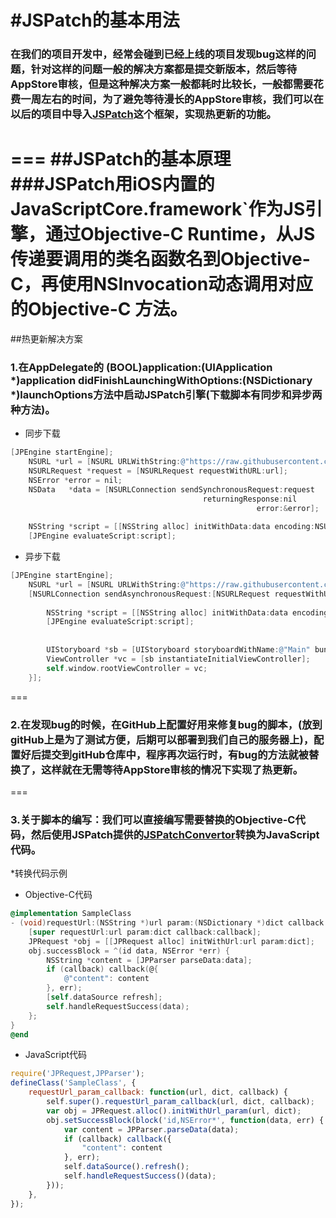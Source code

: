 #JSPatch的基本用法
===
### 在我们的项目开发中，经常会碰到已经上线的项目发现bug这样的问题，针对这样的问题一般的解决方案都是提交新版本，然后等待AppStore审核，但是这种解决方案一般都耗时比较长，一般都需要花费一周左右的时间，为了避免等待漫长的AppStore审核，我们可以在以后的项目中导入[JSPatch](https://github.com/bang590/JSPatch)这个框架，实现热更新的功能。
===
##JSPatch的基本原理
###JSPatch用iOS内置的JavaScriptCore.framework`作为JS引擎，通过Objective-C Runtime，从JS传递要调用的类名函数名到Objective-C，再使用NSInvocation动态调用对应的Objective-C 方法。
===
##热更新解决方案
### 1.在AppDelegate的 (BOOL)application:(UIApplication *)application didFinishLaunchingWithOptions:(NSDictionary *)launchOptions方法中启动JSPatch引擎(下载脚本有同步和异步两种方法)。

* 同步下载
```Objective-C
[JPEngine startEngine];
    NSURL *url = [NSURL URLWithString:@"https://raw.githubusercontent.com/Mag1cPanda/JSPatchTest/master/callx.js"];
    NSURLRequest *request = [NSURLRequest requestWithURL:url];
    NSError *error = nil;
    NSData   *data = [NSURLConnection sendSynchronousRequest:request
                                           returningResponse:nil
                                                       error:&error];
    
    NSString *script = [[NSString alloc] initWithData:data encoding:NSUTF8StringEncoding];
    [JPEngine evaluateScript:script];
```

* 异步下载
```Objective-C
[JPEngine startEngine];
    NSURL *url = [NSURL URLWithString:@"https://raw.githubusercontent.com/Mag1cPanda/JSPatchTest/master/callx.js"];
    [NSURLConnection sendAsynchronousRequest:[NSURLRequest requestWithURL:url] queue:[NSOperationQueue mainQueue] completionHandler:^(NSURLResponse *response, NSData *data, NSError *connectionError) {
        
        NSString *script = [[NSString alloc] initWithData:data encoding:NSUTF8StringEncoding];
        [JPEngine evaluateScript:script];
        
        
        UIStoryboard *sb = [UIStoryboard storyboardWithName:@"Main" bundle:nil];
        ViewController *vc = [sb instantiateInitialViewController];
        self.window.rootViewController = vc;
    }];
```
===
### 2.在发现bug的时候，在GitHub上配置好用来修复bug的脚本，(放到gitHub上是为了测试方便，后期可以部署到我们自己的服务器上)，配置好后提交到gitHub仓库中，程序再次运行时，有bug的方法就被替换了，这样就在无需等待AppStore审核的情况下实现了热更新。
===
### 3.关于脚本的编写：我们可以直接编写需要替换的Objective-C代码，然后使用JSPatch提供的[JSPatchConvertor](http://bang590.github.io/JSPatchConvertor/)转换为JavaScript代码。
*转换代码示例
* Objective-C代码
```Objective-C
@implementation SampleClass
- (void)requestUrl:(NSString *)url param:(NSDictionary *)dict callback:(JPCallback)callback {
    [super requestUrl:url param:dict callback:callback];
    JPRequest *obj = [[JPRequest alloc] initWithUrl:url param:dict];
    obj.successBlock = ^(id data, NSError *err) {
        NSString *content = [JPParser parseData:data];
        if (callback) callback(@{
            @"content": content
        }, err);
        [self.dataSource refresh];
        self.handleRequestSuccess(data);
    };
}
@end
```

* JavaScript代码
```JavaScript
require('JPRequest,JPParser');
defineClass('SampleClass', {
    requestUrl_param_callback: function(url, dict, callback) {
        self.super().requestUrl_param_callback(url, dict, callback);
        var obj = JPRequest.alloc().initWithUrl_param(url, dict);
        obj.setSuccessBlock(block('id,NSError*', function(data, err) {
            var content = JPParser.parseData(data);
            if (callback) callback({
                "content": content
            }, err);
            self.dataSource().refresh();
            self.handleRequestSuccess()(data);
        }));
    },
});
```












